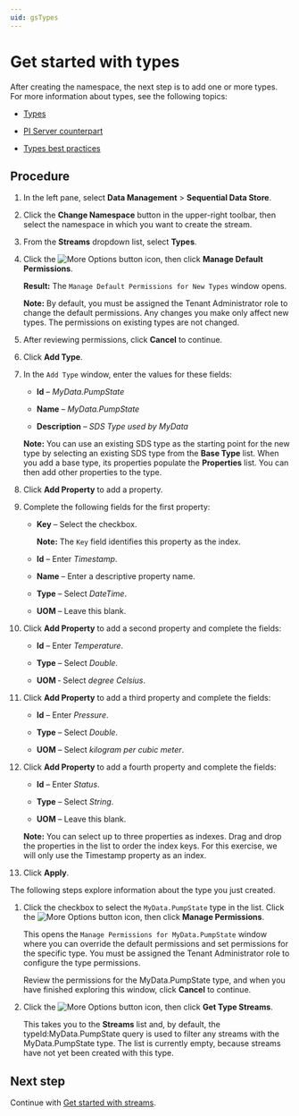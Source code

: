 ```yaml
---
uid: gsTypes
---
```


# Get started with types

After creating the namespace, the next step is to add one or more types. For more information about types, see the following topics:

- [Types](xref:ccTypes)

- [PI Server counterpart](xref:ccTypes#types-pi-server)

- [Types best practices](xref:bpTypes)

## Procedure

1. In the left pane, select **Data Management** > **Sequential Data Store**.

1. Click the **Change Namespace** button in the upper-right toolbar, then select the namespace in which you want to create the stream. 

1. From the **Streams** dropdown list, select **Types**.

1. Click the ![More Options button](../images/more-options.png) icon, then click **Manage Default Permissions**.
 
   **Result:** The `Manage Default Permissions for New Types` window opens.

   **Note:** By default, you must be assigned the Tenant Administrator role to change the default permissions. Any changes you make only affect new types. The permissions on existing types are not changed.

1. After reviewing permissions, click **Cancel** to continue.

1. Click **Add Type**.

1. In the `Add Type` window, enter the values for these fields:

   - **Id** &ndash; *MyData.PumpState*

   - **Name** &ndash; *MyData.PumpState*

   - **Description** &ndash; *SDS Type used by MyData*

    **Note:** You can use an existing SDS type as the starting point for the new type by selecting an existing SDS type from the **Base Type** list. When you add a base type, its properties populate the **Properties** list. You can then add other properties to the type.

1. Click  **Add Property** to add a property.

1. Complete the following fields for the first property:

   - **Key** &ndash; Select the checkbox.

     **Note:** The `Key` field identifies this property as the index. 

   - **Id** – Enter *Timestamp*.

   - **Name** – Enter a descriptive property name. 

   - **Type** &ndash; Select *DateTime*. <!-- Do we need to mention that you can filter by System or Tenant types? --> 

   - **UOM** &ndash; Leave this blank.

1. Click **Add Property** to add a second property and complete the fields:

   - **Id** &ndash; Enter *Temperature*.

   - **Type** &ndash; Select *Double*.

   - **UOM** &dash; Select *degree Celsius*.
   
1. Click **Add Property** to add a third property and complete the fields:

   - **Id** &ndash; Enter *Pressure*.

   - **Type** &ndash; Select *Double*.
   
   - **UOM** &ndash; Select *kilogram per cubic meter*.

1. Click  **Add Property** to add a fourth property and complete the fields:

      - **Id** &ndash; Enter *Status*.

      - **Type** &ndash; Select *String*.

      - **UOM** &ndash; Leave this blank.

      **Note:** You can select up to three properties as indexes. Drag and drop the properties in the list to order the index keys. For this exercise, we will only use the Timestamp property as an index.

1. Click **Apply**.

The following steps explore information about the type you just created.

1. Click the checkbox to select the `MyData.PumpState` type in the list. Click the ![More Options button](../images/more-options.png) icon, then click **Manage Permissions**.

    This opens the `Manage Permissions for MyData.PumpState` window where you can override the default permissions and set permissions for the specific type. You must be assigned the Tenant Administrator role to configure the type permissions.

    Review the permissions for the MyData.PumpState type, and when you have finished exploring this window, click **Cancel** to continue. 

1. Click the ![More Options button](../images/more-options.png) icon, then click **Get Type Streams**.

   This takes you to the **Streams** list and, by default, the typeId:MyData.PumpState query is used to filter any streams with the MyData.PumpState type. The list is currently empty, because streams have not yet been created with this type.

## Next step

Continue with [Get started with streams](xref:gsStreams).
